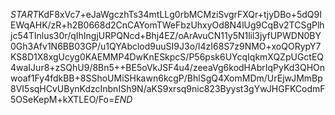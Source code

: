 $START$KdF8xVc7+eJaWgczhTs34mtLLg0rbMCMziSvgrFXQr+tjyDBo+5dQ9IEWqAHK/zR+h2B0668d2CnCAYomTWeFbzUhxyOd8N4lUg9CqBv2TCSgPlhjc54TInlus30r/qIhIngjURPQNcd+Bhj4EZ/oArAvuCN11y5N1lil3jyfUPWDN0BY0Gh3Afv1N6BB03GP/u1QYAbclod9uuSI9J3o/l4zI68S7z9NMO+xoQORypY7KS8D1X8xgUcyg0KAEMMP4DwKnESkpcS/P56psk6UYcqIqkmXQZpUGctEQ4waIJur8+zSQhU9/8Bn5++BE5oVkJSF4u4/zeeaVg6kodHAbrIqPyKd3QHOnwoaf1Fy4fdkBB+8SShoUMiSHkawn6kcgP/BhlSgQ4XomMDm/UrEjwJMmBp8VI5sqHCvUBynKdzcInbnISh9N/aKS9xrsq9nic823Byyst3gYwJHGFKCodmF5OSeKepM+kXTLEO/Fo=$END$